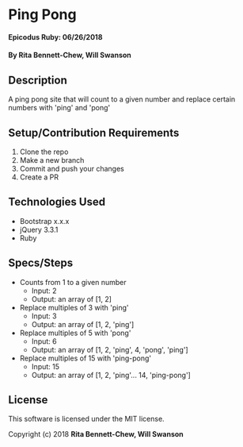 # Ping Pong

#### Epicodus Ruby: 06/26/2018

#### By Rita Bennett-Chew, Will Swanson

## Description

A ping pong site that will count to a given number and replace certain numbers with 'ping' and 'pong'

## Setup/Contribution Requirements

1. Clone the repo
1. Make a new branch
1. Commit and push your changes
1. Create a PR

## Technologies Used

* Bootstrap x.x.x
* jQuery 3.3.1
* Ruby

## Specs/Steps
* Counts from 1 to a given number
  - Input: 2
  - Output: an array of [1, 2]
* Replace multiples of 3 with 'ping'
  - Input: 3
  - Output: an array of [1, 2, 'ping']
* Replace multiples of 5 with 'pong'
  - Input: 6
  - Output: an array of [1, 2, 'ping', 4, 'pong', 'ping']
* Replace multiples of 15 with 'ping-pong'
  - Input: 15
  - Output: an array of [1, 2, 'ping'... 14, 'ping-pong']
## License

This software is licensed under the MIT license.

Copyright (c) 2018 **Rita Bennett-Chew, Will Swanson**
